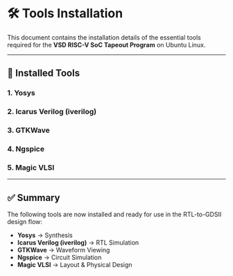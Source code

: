 # 🛠 Tools Installation

This document contains the installation details of the essential tools required for the **VSD RISC-V SoC Tapeout Program** on Ubuntu Linux.

---

## 📌 Installed Tools

### 1. Yosys  
 

### 2. Icarus Verilog (iverilog)  


### 3. GTKWave  


### 4. Ngspice  
 

### 5. Magic VLSI  
 

---

## ✅ Summary

The following tools are now installed and ready for use in the RTL-to-GDSII design flow:  
- **Yosys** → Synthesis  
- **Icarus Verilog (iverilog)** → RTL Simulation  
- **GTKWave** → Waveform Viewing  
- **Ngspice** → Circuit Simulation  
- **Magic VLSI** → Layout & Physical Design  
